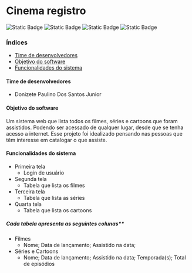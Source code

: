 # Cinema registro

![Static Badge](https://img.shields.io/badge/Status-Em_Desenvolvimento-dkgreen) ![Static Badge](https://img.shields.io/badge/License-MIT-red?link=https%3A%2F%2Fgithub.com%2Fdoniztjnr%2Fcinema-registro%2Fblob%2Fmain%2FLICENSE) ![Static Badge](https://img.shields.io/badge/Java_JDK-v21.0.1-blue?link=https%3A%2F%2Fwww.oracle.com%2Fbr%2Fjava%2Ftechnologies%2Fdownloads%2F%23java21) ![Static Badge](https://img.shields.io/badge/MySQL-v8.0.35-blue?link=https%3A%2F%2Fdev.mysql.com%2Fdownloads%2Finstaller%2F)

### Índices
* [Time de desenvolvedores](#Time-de-desenvolvedores)
* [Objetivo do software](#Objetivo-do-software)
* [Funcionalidades do sistema](#Funcionalidades-do-sistema)

#### Time de desenvolvedores
- Donizete Paulino Dos Santos Junior

#### Objetivo do software
Um sistema web que lista todos os filmes, séries e cartoons que foram assistidos. Podendo ser acessado de qualquer lugar, desde que se tenha acesso a internet. Esse projeto foi idealizado pensando nas pessoas que têm interesse em catalogar o que assiste.

#### Funcionalidades do sistema
- Primeira tela
    - Login de usuário
- Segunda tela
    - Tabela que lista os filmes
- Terceira tela
    - Tabela que lista as séries
- Quarta tela
    - Tabela que lista os cartoons

##### Cada tabela apresenta as seguintes colunas**
- Filmes
    - Nome; Data de lançamento; Assistido na data;
- Séries e Cartoons
    - Nome; Data de lançamento; Assistido na data; Temporada(s); Total de episódios

